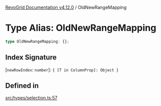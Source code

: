 [RevoGrid Documentation v4.12.0](README.md) / OldNewRangeMapping

# Type Alias: OldNewRangeMapping

```ts
type OldNewRangeMapping: {};
```

## Index Signature

 \[`newRowIndex`: `number`\]: `{ [T in ColumnProp]: Object }`

## Defined in

[src/types/selection.ts:57](https://github.com/revolist/revogrid/blob/282605c6faa8e6a115a4a8c5b8668e14fed605a0/src/types/selection.ts#L57)
